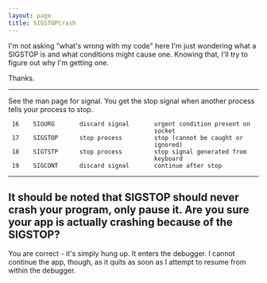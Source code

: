 ```yaml
---
layout: page
title: SIGSTOPCrash
---
```




I'm not asking "what's wrong with my code" here I'm just wondering what a SIGSTOP is and what conditions might cause one.  Knowing that, I'll try to figure out why I'm getting one.

Thanks.

----

See the man page for signal. You get the stop signal when another process tells your process to stop.

    
     16    SIGURG       discard signal       urgent condition present on
                                             socket
     17    SIGSTOP      stop process         stop (cannot be caught or
                                             ignored)
     18    SIGTSTP      stop process         stop signal generated from
                                             keyboard
     19    SIGCONT      discard signal       continue after stop



----
It should be noted that SIGSTOP should never crash your program, only pause it. Are you sure your app is actually crashing because of the SIGSTOP?
----
You are correct - it's simply hung up.  It enters the debugger.  I cannot continue the app, though, as it quits as soon as I attempt to resume from within the debugger.

